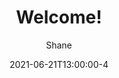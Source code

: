 ---
title: Welcome!
description: Welcome to Responsive! This is the very first announcement (of many) that we will send through the site. See you around!
date: 2021-06-21T13:00:00-4
author: Shane                        # default: Responsive
link: https://twitter.com/RespDev    # Link for author text; default: https://twitter.com/RespDev
---